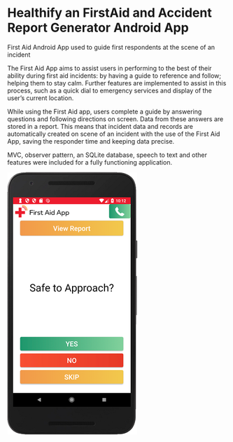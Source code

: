 # Healthify an FirstAid and Accident Report Generator Android App
First Aid Android App used to guide first respondents at the scene of an incident

The First Aid App aims to assist users in performing to the best of their ability during first aid incidents: by having a guide to reference and follow; helping them to stay calm. Further features are implemented to assist in this process, such as a quick dial to emergency services and display of the user’s current location.

While using the First Aid app, users complete a guide by answering questions and following directions on screen. Data from these answers are stored in a report. This means that incident data and records are automatically created on scene of an incident with the use of the First Aid App, saving the responder time and keeping data precise.

MVC, observer pattern, an SQLite database, speech to text and other features were included for a fully functioning application.

![image](https://github.com/georgianally/FirstAid/blob/master/Capture2.png)
